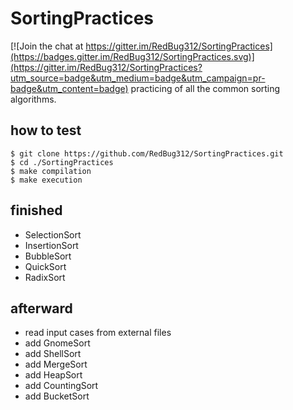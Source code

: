 # SortingPractices

[![Join the chat at https://gitter.im/RedBug312/SortingPractices](https://badges.gitter.im/RedBug312/SortingPractices.svg)](https://gitter.im/RedBug312/SortingPractices?utm_source=badge&utm_medium=badge&utm_campaign=pr-badge&utm_content=badge)
practicing of all the common sorting algorithms.

## how to test
	$ git clone https://github.com/RedBug312/SortingPractices.git
	$ cd ./SortingPractices
	$ make compilation
	$ make execution

## finished

* SelectionSort
* InsertionSort
* BubbleSort
* QuickSort
* RadixSort

## afterward

* read input cases from external files
* add GnomeSort
* add ShellSort
* add MergeSort
* add HeapSort
* add CountingSort
* add BucketSort